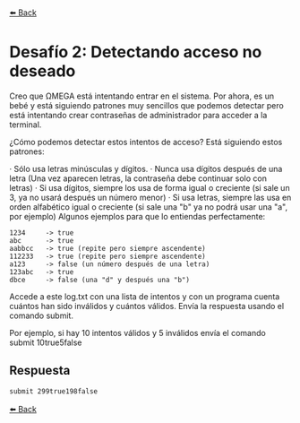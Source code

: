 [⬅️ Back](https://github.com/alecanl/codember)

# Desafío 2: Detectando acceso no deseado

Creo que ΩMEGA está intentando entrar en el sistema. Por ahora, es un bebé y está siguiendo patrones muy sencillos que podemos detectar pero está intentando crear contraseñas de administrador para acceder a la terminal.

¿Cómo podemos detectar estos intentos de acceso? Está siguiendo estos patrones:

· Sólo usa letras minúsculas y dígitos.
· Nunca usa dígitos después de una letra (Una vez aparecen letras, la contraseña debe continuar solo con letras)
· Si usa dígitos, siempre los usa de forma igual o creciente (si sale un 3, ya no usará después un número menor)
· Si usa letras, siempre las usa en orden alfabético igual o creciente (si sale una "b" ya no podrá usar una "a", por ejemplo)
Algunos ejemplos para que lo entiendas perfectamente:

```
1234     -> true
abc      -> true
aabbcc   -> true (repite pero siempre ascendente)
112233   -> true (repite pero siempre ascendente)
a123     -> false (un número después de una letra)
123abc   -> true
dbce     -> false (una "d" y después una "b")
```

Accede a este log.txt con una lista de intentos y con un programa cuenta cuántos han sido inválidos y cuántos válidos. Envía la respuesta usando el comando submit.

Por ejemplo, si hay 10 intentos válidos y 5 inválidos envía el comando submit 10true5false

## Respuesta

```bash
submit 299true198false
```

[⬅️ Back](https://github.com/alecanl/codember)
